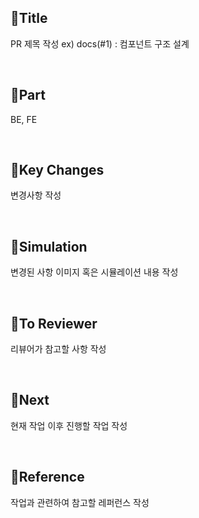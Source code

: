 ## 🐣Title

PR 제목 작성
ex) docs(#1) : 컴포넌트 구조 설계

<br/>

## 🐣Part

BE, FE

<br/>

## 🐣Key Changes

변경사항 작성

<br/>

## 🐣Simulation

변경된 사항 이미지 혹은 시뮬레이션 내용 작성

<br/>

## 🐣To Reviewer

리뷰어가 참고할 사항 작성

<br/>

## 🐣Next

현재 작업 이후 진행할 작업 작성

 <br/>

## 🐣Reference

작업과 관련하여 참고할 레퍼런스 작성

<br/>
